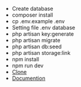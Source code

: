 - Create database
- composer install
- cp .env.example .env
- Setting file .env database
- php artisan key:generate
- php artisan migrate
- php artisan db:seed
- php artisan storage:link
- npm install
- npm run dev
- [Clone](https://devmarketer.io/learn/setup-laravel-project-cloned-github-com)
- [Documention](https://laravel.com/docs/6.x)

